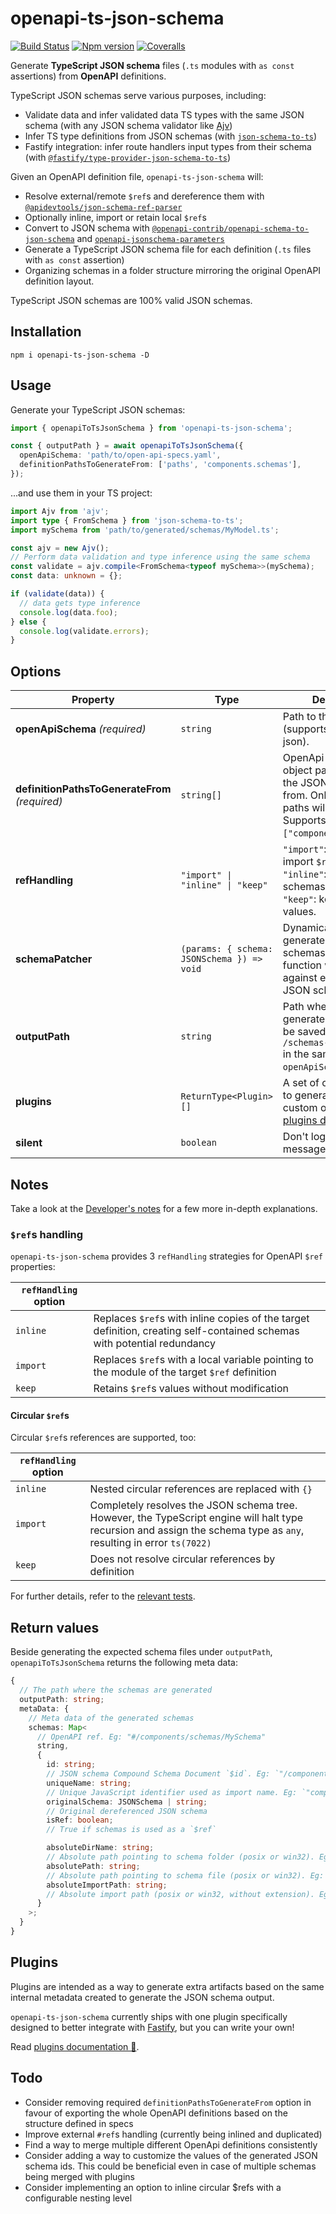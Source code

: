 # openapi-ts-json-schema

[![Build Status][ci-badge]][ci]
[![Npm version][npm-version-badge]][npm]
[![Coveralls][coveralls-badge]][coveralls]

Generate **TypeScript JSON schema** files (`.ts` modules with `as const` assertions) from **OpenAPI** definitions.

TypeScript JSON schemas serve various purposes, including:

- Validate data and infer validated data TS types with the same JSON schema (with any JSON schema validator like [Ajv](https://ajv.js.org/))
- Infer TS type definitions from JSON schemas (with [`json-schema-to-ts`](https://github.com/ThomasAribart/json-schema-to-ts))
- Fastify integration: infer route handlers input types from their schema (with [`@fastify/type-provider-json-schema-to-ts`](https://github.com/fastify/fastify-type-provider-json-schema-to-ts))

Given an OpenAPI definition file, `openapi-ts-json-schema` will:

- Resolve external/remote `$ref`s and dereference them with [`@apidevtools/json-schema-ref-parser`](https://github.com/APIDevTools/json-schema-ref-parser)
- Optionally inline, import or retain local `$ref`s
- Convert to JSON schema with [`@openapi-contrib/openapi-schema-to-json-schema`](https://github.com/openapi-contrib/openapi-schema-to-json-schema) and [`openapi-jsonschema-parameters`](https://www.npmjs.com/package/openapi-jsonschema-parameters)
- Generate a TypeScript JSON schema file for each definition (`.ts` files with `as const` assertion)
- Organizing schemas in a folder structure mirroring the original OpenAPI definition layout.

TypeScript JSON schemas are 100% valid JSON schemas.

## Installation

```
npm i openapi-ts-json-schema -D
```

## Usage

Generate your TypeScript JSON schemas:

```ts
import { openapiToTsJsonSchema } from 'openapi-ts-json-schema';

const { outputPath } = await openapiToTsJsonSchema({
  openApiSchema: 'path/to/open-api-specs.yaml',
  definitionPathsToGenerateFrom: ['paths', 'components.schemas'],
});
```

...and use them in your TS project:

```ts
import Ajv from 'ajv';
import type { FromSchema } from 'json-schema-to-ts';
import mySchema from 'path/to/generated/schemas/MyModel.ts';

const ajv = new Ajv();
// Perform data validation and type inference using the same schema
const validate = ajv.compile<FromSchema<typeof mySchema>>(mySchema);
const data: unknown = {};

if (validate(data)) {
  // data gets type inference
  console.log(data.foo);
} else {
  console.log(validate.errors);
}
```

## Options

| Property                                       | Type                                       | Description                                                                                                                                                | Default    |
| ---------------------------------------------- | ------------------------------------------ | ---------------------------------------------------------------------------------------------------------------------------------------------------------- | ---------- |
| **openApiSchema** _(required)_                 | `string`                                   | Path to the OpenApi file (supports yaml and json).                                                                                                         | -          |
| **definitionPathsToGenerateFrom** _(required)_ | `string[]`                                 | OpenApi definition object paths to generate the JSON schemas from. Only matching paths will be generated. Supports dot notation: `["components.schemas"]`. | -          |
| **refHandling**                                | `"import" \| "inline" \| "keep"`           | `"import"`: generate and import `$ref` schemas.<br/>`"inline"`: inline `$ref` schemas.<br/>`"keep"`: keep `$ref` values.                                   | `"import"` |
| **schemaPatcher**                              | `(params: { schema: JSONSchema }) => void` | Dynamically patch generated JSON schemas. The provided function will be invoked against every single JSON schema node.                                     | -          |
| **outputPath**                                 | `string`                                   | Path where the generated schemas will be saved. Defaults to `/schemas-autogenerated` in the same directory of `openApiSchema`.                             | -          |
| **plugins**                                    | `ReturnType<Plugin>[]`                     | A set of optional plugins to generate extra custom output. See [plugins docs](./docs/plugins.md).                                                          | -          |
| **silent**                                     | `boolean`                                  | Don't log user messages.                                                                                                                                   | `false`    |

## Notes

Take a look at the [Developer's notes](./docs/developer-notes.md) for a few more in-depth explanations.

### `$ref`s handling

`openapi-ts-json-schema` provides 3 `refHandling` strategies for OpenAPI `$ref` properties:

| `refHandling` option |                                                                                                                         |
| -------------------- | ----------------------------------------------------------------------------------------------------------------------- |
| `inline`             | Replaces `$ref`s with inline copies of the target definition, creating self-contained schemas with potential redundancy |
| `import`             | Replaces `$ref`s with a local variable pointing to the module of the target `$ref` definition                           |
| `keep`               | Retains `$ref`s values without modification                                                                             |

#### Circular `$ref`s

Circular `$ref`s references are supported, too:

| `refHandling` option |                                                                                                                                                                      |
| -------------------- | -------------------------------------------------------------------------------------------------------------------------------------------------------------------- |
| `inline`             | Nested circular references are replaced with `{}`                                                                                                                    |
| `import`             | Completely resolves the JSON schema tree. However, the TypeScript engine will halt type recursion and assign the schema type as `any`, resulting in error `ts(7022)` |
| `keep`               | Does not resolve circular references by definition                                                                                                                   |

For further details, refer to the [relevant tests](https://github.com/toomuchdesign/openapi-ts-json-schema/blob/master/test/circularReference.test.ts).

## Return values

Beside generating the expected schema files under `outputPath`, `openapiToTsJsonSchema` returns the following meta data:

```ts
{
  // The path where the schemas are generated
  outputPath: string;
  metaData: {
    // Meta data of the generated schemas
    schemas: Map<
      // OpenAPI ref. Eg: "#/components/schemas/MySchema"
      string,
      {
        id: string;
        // JSON schema Compound Schema Document `$id`. Eg: `"/components/schemas/MySchema"`
        uniqueName: string;
        // Unique JavaScript identifier used as import name. Eg: `"componentsSchemasMySchema"`
        originalSchema: JSONSchema | string;
        // Original dereferenced JSON schema
        isRef: boolean;
        // True if schemas is used as a `$ref`

        absoluteDirName: string;
        // Absolute path pointing to schema folder (posix or win32). Eg: `"Users/username/output/path/components/schemas"`
        absolutePath: string;
        // Absolute path pointing to schema file (posix or win32). Eg: `"Users/username/output/path/components/schemas/MySchema.ts"`
        absoluteImportPath: string;
        // Absolute import path (posix or win32, without extension). Eg: `"Users/username/output/path/components/schemas/MySchema"`
      }
    >;
  }
}
```

## Plugins

Plugins are intended as a way to generate extra artifacts based on the same internal metadata created to generate the JSON schema output.

`openapi-ts-json-schema` currently ships with one plugin specifically designed to better integrate with [Fastify](https://fastify.dev/), but you can write your own!

Read [plugins documentation 📖](./docs/plugins.md).

## Todo

- Consider removing required `definitionPathsToGenerateFrom` option in favour of exporting the whole OpenAPI definitions based on the structure defined in specs
- Improve external `#ref`s handling (currently being inlined and duplicated)
- Find a way to merge multiple different OpenApi definitions consistently
- Consider adding a way to customize the values of the generated JSON schema ids. This could be beneficial even in case of multiple schemas being merged with plugins
- Consider implementing an option to inline circular $refs with a configurable nesting level

[ci-badge]: https://github.com/toomuchdesign/openapi-ts-json-schema/actions/workflows/ci.yml/badge.svg
[ci]: https://github.com/toomuchdesign/openapi-ts-json-schema/actions/workflows/ci.yml
[coveralls-badge]: https://coveralls.io/repos/github/toomuchdesign/openapi-ts-json-schema/badge.svg?branch=master
[coveralls]: https://coveralls.io/github/toomuchdesign/openapi-ts-json-schema?branch=master
[npm]: https://www.npmjs.com/package/openapi-ts-json-schema
[npm-version-badge]: https://img.shields.io/npm/v/openapi-ts-json-schema.svg
